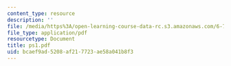 ```yaml
---
content_type: resource
description: ''
file: /media/https%3A/open-learning-course-data-rc.s3.amazonaws.com/6-780-semiconductor-manufacturing-spring-2003/bcaef9ad5208af217723ae58a041b8f3_ps1.pdf
file_type: application/pdf
resourcetype: Document
title: ps1.pdf
uid: bcaef9ad-5208-af21-7723-ae58a041b8f3
---
```

